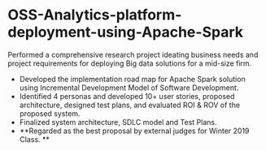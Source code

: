 # OSS-Analytics-platform-deployment-using-Apache-Spark

Performed a comprehensive research project ideating business needs and project requirements for deploying Big data solutions for a mid-size firm.
- Developed the implementation road map for Apache Spark solution using Incremental Development Model of Software Development.
- Identified 4 personas and developed 10+ user stories, proposed architecture, designed test plans, and evaluated ROI & ROV of the proposed system.
- Finalized system architecture, SDLC model and Test Plans.
- **Regarded as the best proposal by external judges for Winter 2019 Class. **
